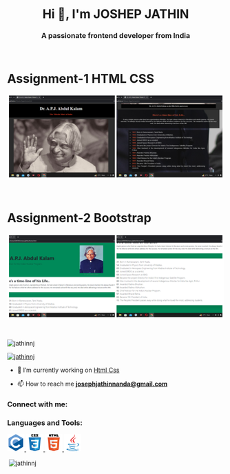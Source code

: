 <h1 align="center">Hi 👋, I'm JOSHEP JATHIN</h1>
<h3 align="center">A passionate frontend developer from India</h3>
<br/>
<h1>Assignment-1 HTML CSS</h1>
<p align="left"> <img src="new7.jpg" alt="vamsikrishna-07" /> </p>
<br/>
<h1>Assignment-2 Bootstrap</h1>
<p align="left"> <img src="new6.jpg" alt="vamsikrishna-07" /> </p>

<br/>


<p align="left"> <img src="https://komarev.com/ghpvc/?username=jathinnj&label=Profile%20views&color=0e75b6&style=flat" alt="jathinnj" /> </p>

<p align="left"> <a href="https://github.com/ryo-ma/github-profile-trophy"><img src="https://github-profile-trophy.vercel.app/?username=jathinnj" alt="jathinnj" /></a> </p>

- 🔭 I’m currently working on [Html Css](https://jathinnj.github.io/Tribute-Page/home.html)

- 📫 How to reach me **josephjathinnanda@gmail.com**

<h3 align="left">Connect with me:</h3>
<p align="left">
</p>

<h3 align="left">Languages and Tools:</h3>
<p align="left"> <a href="https://www.cprogramming.com/" target="_blank" rel="noreferrer"> <img src="https://raw.githubusercontent.com/devicons/devicon/master/icons/c/c-original.svg" alt="c" width="40" height="40"/> </a> <a href="https://www.w3schools.com/css/" target="_blank" rel="noreferrer"> <img src="https://raw.githubusercontent.com/devicons/devicon/master/icons/css3/css3-original-wordmark.svg" alt="css3" width="40" height="40"/> </a> <a href="https://www.w3.org/html/" target="_blank" rel="noreferrer"> <img src="https://raw.githubusercontent.com/devicons/devicon/master/icons/html5/html5-original-wordmark.svg" alt="html5" width="40" height="40"/> </a> <a href="https://www.java.com" target="_blank" rel="noreferrer"> <img src="https://raw.githubusercontent.com/devicons/devicon/master/icons/java/java-original.svg" alt="java" width="40" height="40"/> </a> </p>

<p>&nbsp;<img align="center" src="https://github-readme-stats.vercel.app/api?username=jathinnj&show_icons=true&locale=en" alt="jathinnj" /></p>

